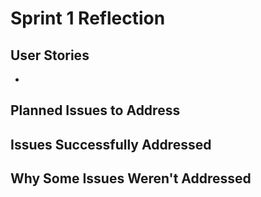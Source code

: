 # Sprint 1 Reflection

## User Stories

-  

## Planned Issues to Address

## Issues Successfully Addressed

## Why Some Issues Weren't Addressed
